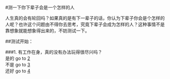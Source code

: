 #测一下你下辈子会是一个怎样的人

人生真的会有轮回吗？如果真的是有下一辈子的话，你认为下辈子你会是个怎样的人呢？也许这个问题由不得你去思考，究竟下辈子会成为怎样的人？这种事情不是靠想象就能想象得出来的，不妨测试一下。

##测试开始：

###1. 有工作在身，真的没有办法玩得很尽兴吗？  
是的 go to [2](2/question2.md)   
不是 go to [3](3/question3.md)  
还好 go to [4](4/question4.md)  